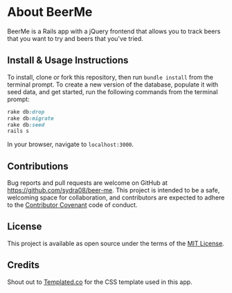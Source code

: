 # About BeerMe

BeerMe is a Rails app with a jQuery frontend that allows you to track beers that you want to try and beers that you've tried.

## Install & Usage Instructions

To install, clone or fork this repository, then run `bundle install` from the terminal prompt.
To create a new version of the database, populate it with seed data, and get started, run the following commands from the terminal prompt:

```ruby
rake db:drop
rake db:migrate
rake db:seed
rails s
```

In your browser, navigate to `localhost:3000`.

## Contributions

Bug reports and pull requests are welcome on GitHub at https://github.com/sydra08/beer-me. This project is intended to be a safe, welcoming space for collaboration, and contributors are expected to adhere to the [Contributor Covenant](contributor-covenant.org) code of conduct.

## License

This project is available as open source under the terms of the [MIT License](opensource.org/licenses/MIT).

## Credits

Shout out to [Templated.co](https://templated.co/) for the CSS template used in this app.
